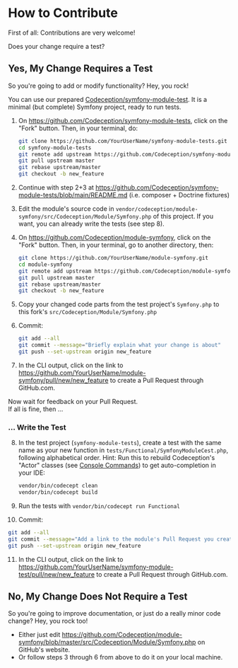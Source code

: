 # How to Contribute

First of all: Contributions are very welcome!

Does your change require a test?

## Yes, My Change Requires a Test

So you're going to add or modify functionality? Hey, you rock!

You can use our prepared [Codeception/symfony-module-test](https://github.com/Codeception/symfony-module-tests). It is a minimal (but complete) Symfony project, ready to run tests.

1. On https://github.com/Codeception/symfony-module-tests, click on the "Fork" button. Then, in your terminal, do:
   ```bash
   git clone https://github.com/YourUserName/symfony-module-tests.git
   cd symfony-module-tests
   git remote add upstream https://github.com/Codeception/symfony-module-tests.git
   git pull upstream master
   git rebase upstream/master
   git checkout -b new_feature
   ```

2. Continue with step 2+3 at https://github.com/Codeception/symfony-module-tests/blob/main/README.md (i.e. composer + Doctrine fixtures)

3. Edit the module's source code in `vendor/codeception/module-symfony/src/Codeception/Module/Symfony.php` of this project. If you want, you can already write the tests (see step 8).

4. On https://github.com/Codeception/module-symfony, click on the "Fork" button. Then, in your terminal, go to another directory, then:
   ```bash
   git clone https://github.com/YourUserName/module-symfony.git
   cd module-symfony
   git remote add upstream https://github.com/Codeception/module-symfony.git
   git pull upstream master
   git rebase upstream/master
   git checkout -b new_feature
   ```

5. Copy your changed code parts from the test project's `Symfony.php` to this fork's `src/Codeception/Module/Symfony.php`

6. Commit:
   ```bash
   git add --all
   git commit --message="Briefly explain what your change is about"
   git push --set-upstream origin new_feature
   ```

7. In the CLI output, click on the link to https://github.com/YourUserName/module-symfony/pull/new/new_feature to create a Pull Request through GitHub.com.

Now wait for feedback on your Pull Request.  
If all is fine, then ...

### ... Write the Test

8. In the test project (`symfony-module-tests`), create a test with the same name as your new function in `tests/Functional/SymfonyModuleCest.php`, following alphabetical order.
   Hint: Run this to rebuild Codeception's "Actor" classes (see [Console Commands](https://codeception.com/docs/reference/Commands#Build)) to get auto-completion in your IDE:
   ```bash
   vendor/bin/codecept clean
   vendor/bin/codecept build
   ```

9. Run the tests with `vendor/bin/codecept run Functional`

10. Commit:
   ```bash
   git add --all
   git commit --message="Add a link to the module's Pull Request you created above"
   git push --set-upstream origin new_feature
   ```

11. In the CLI output, click on the link to https://github.com/YourUserName/symfony-module-test/pull/new/new_feature to create a Pull Request through GitHub.com.


## No, My Change Does Not Require a Test

So you're going to improve documentation, or just do a really minor code change? Hey, you rock too!

* Either just edit https://github.com/Codeception/module-symfony/blob/master/src/Codeception/Module/Symfony.php on GitHub's website.
* Or follow steps 3 through 6 from above to do it on your local machine.
